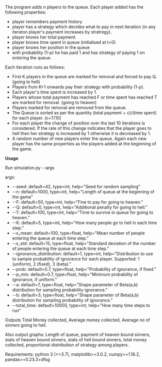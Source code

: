 The program adds n players to the queue. Each player added has the following properties:
+ player remembers payment history
+ player has a strategy which decides what to pay in next iteration (in any iteraton player's payment increases by stratregy).
+ player knows her total payment.
+ player knows time spent in queue (initialised at t=0)
+ player knows her position in the queue
+ with probability (1-p) he has paid 1 and has strategy of paying 1 on entering the queue.

Each iteration runs as follows:
+ First K players in the queue are marked for removal and forced to pay Q. (going to hell)
+ Players from K+1 onwards pay their strategy with probability (1-p).
+ Each player's time spent is increased by 1.
+ Players whose total payment has reached F or time spent has reached T are marked for removal. (going to heaven)
+ Players marked for removal are removed from the queue.
+ The Queue is sorted as per the quantity (total payment + c)/(time spent) for each player. (c=T/10)
+ For each player the change of position over the last 10 iterations is considered. If the rate of this change indicates that the player goes to hell then her strategy is increased by 1 otherwise it is decreased by 1.
+ A random number of new players enter the queue. Again each new player has the same properties as the players added at the beginning of the game.

**Usage**

Run simulation.py --args

args:

+ --seed:  default=42, type=int, help="Seed for random sampling"
+ --n:  default=1000, type=int, help="Length of queue at the beginning of the game"
+ --F:  default=50, type=int, help="Fine to pay for going to heaven."
+ --Q:  default=0, type=int, help="Additional penalty for going to hell."
+ --T:  default=100, type=int, help="Time to survive in queue for going to heaven."
+ --K:  default=5, type=int, help="How many people go to hell in each time step."
+ --x_mean:  default=100, type=float, help="Mean number of people entering the queue at each time step."
+ --x_std:  default=15, type=float, help="Standard deviation of the number of people entering the queue at each time step."
+ --ignorance_distribution:  default=1, type=int, help="Distribution to use to sample probability of ignorance for each player. Supported: 1 (uniform), 2 (fixed), 3 (beta)."
+ --prob:  default=0.7, type=float, help="Probability of ignorance, if fixed."
+ --p_min:  default=0.7, type=float, help="Minimum probability of ignorance, if uniform."
+ --a:  default=7, type=float, help="Shape parameter of Beta(a,b) distribution for sampling probability ignorance."
+ --b:  default=3, type=float, help="Shape parameter of Beta(a,b) distribution for sampling probability of ignorance."
+ --total_time:  default=10000, type=int, help="How many time steps to run"

Outputs Total Money collected, Average money collected, Average no of sinners going to hell.

Also output graphs: Length of queue, payment of heaven bound sinners, stats of heaven bound sinners, stats of hell bound sinners, total money collected, proportional distribution of strategy among players.


Requirements: python 3 (>=3.7), matplotlib>=3.0.2, numpy>=1.16.2, pandas>=0.23.3+dfsg
